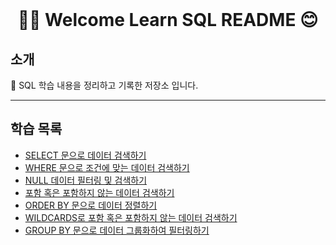 <div align="center">
</br>

# 🖐🏻 Welcome Learn SQL README 😊

</div align="center">

## 소개

📂 SQL 학습 내용을 정리하고 기록한 저장소 입니다.  

---
 
## 학습 목록
- [SELECT 문으로 데이터 검색하기](./LearnSQLs/SELECT.md)
- [WHERE 문으로 조건에 맞는 데이터 검색하기](./LearnSQLs/WHERE.md)
- [NULL 데이터 필터링 및 검색하기](./LearnSQLs/NULL_Data_Search.md)
- [포함 혹은 포함하지 않는 데이터 검색하기](./LearnSQLs/WildCard.md)
- [ORDER BY 문으로 데이터 정렬하기](./LearnSQLs/ORDER_BY.md)
- [WILDCARDS로 포함 혹은 포함하지 않는 데이터 검색하기](./LearnSQLs/WildCard.md)
- [GROUP BY 문으로 데이터 그룹화하여 필터링하기](./LearnSQLs/GROUP_BY.md)